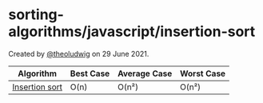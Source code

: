 # sorting-algorithms/javascript/insertion-sort

Created by [@theoludwig](https://github.com/theoludwig) on 29 June 2021.

| Algorithm                                                   | Best Case | Average Case | Worst Case |
| ----------------------------------------------------------- | --------- | ------------ | ---------- |
| [Insertion sort](https://wikipedia.org/wiki/Insertion_sort) | O(n)      | O(n²)        | O(n²)      |
